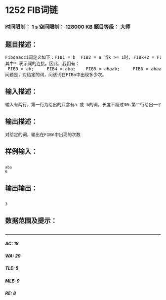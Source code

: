 # 1252 FIB词链   
### 时间限制： 1 s     空间限制： 128000 KB     题目等级： 大师  
## 题目描述：  

<pre>
Fibonacci词定义如下：FIB1 = b  FIB2 = a 当k >= 1时, FIBk+2 = FIBk+1*FIBk   
其中* 表示词的连接。因此，我们有：
 FIB3 = ab;     FIB4 = aba;    FIB5 = abaab;     FIB6 = abaababa.
问题是，对给定的词，问该词在FIBn中出现多少次。 
</pre>
  
  
## 输入描述：  

<pre>
输入有两行，第一行为给出的只含有a 或 b的词，长度不超过30.第二行给出一个正整数n， n <= 200.
</pre>
  
  
## 输出描述：  

<pre>
对给定的词，输出在FIBn中出现的次数 
</pre>
  
  
## 样例输入：  

<pre><code>
aba  
6 
</code></pre>
  
  
## 输出输出：  

<pre><code>
3
</code></pre>
  
  
## 数据范围及提示：  

<pre>
</pre>
  
  
***  

##### AC: 18  
##### WA: 29  
##### TLE: 5  
##### MLE: 9  
##### RE: 8  
